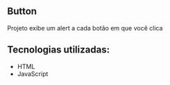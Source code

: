 ## Button
Projeto exibe um alert a cada botão em que você clica
## Tecnologias utilizadas:
* HTML 
* JavaScript
